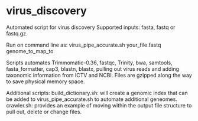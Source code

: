 # virus_discovery
Automated script for virus discovery
Supported inputs: fasta, fastq or fastq.gz. 

Run on command line as: virus_pipe_accurate.sh your_file.fastq genome_to_map_to

Scripts automates Trimmomatic-0.36, fastqc, Trinity, bwa, samtools, fasta_formatter, cap3, blastn, blastx, pulling out virus reads and adding taxonomic information from ICTV and NCBI. Files are gzipped along the way to save physical memory space.

Additional scripts:
build_dictionary.sh: will create a genomic index that can be added to virus_pipe_accurate.sh to automate additional geneomes.
crawler.sh: provides an example of moving within the output file structure to pull out, delete or change files. 
